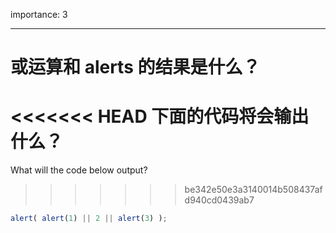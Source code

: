importance: 3

---

# 或运算和 alerts 的结果是什么？

<<<<<<< HEAD
下面的代码将会输出什么？
=======
What will the code below output?
>>>>>>> be342e50e3a3140014b508437afd940cd0439ab7

```js
alert( alert(1) || 2 || alert(3) );
```

